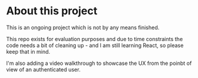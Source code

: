 # About this project

This is an ongoing project which is not by any means finished.

This repo exists for evaluation purposes and due to time constraints the code needs a bit of cleaning up - and I am still learning React, so please keep that in mind.

I'm also adding a video walkthrough to showcase the UX from the poinbt of view of an authenticated user.
